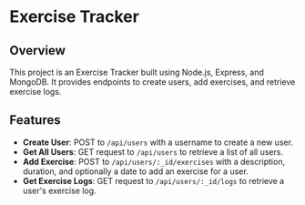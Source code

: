 # Exercise Tracker

## Overview

This project is an Exercise Tracker built using Node.js, Express, and MongoDB. It provides endpoints to create users, add exercises, and retrieve exercise logs.

## Features

- **Create User**: POST to `/api/users` with a username to create a new user.
- **Get All Users**: GET request to `/api/users` to retrieve a list of all users.
- **Add Exercise**: POST to `/api/users/:_id/exercises` with a description, duration, and optionally a date to add an exercise for a user.
- **Get Exercise Logs**: GET request to `/api/users/:_id/logs` to retrieve a user's exercise log.
